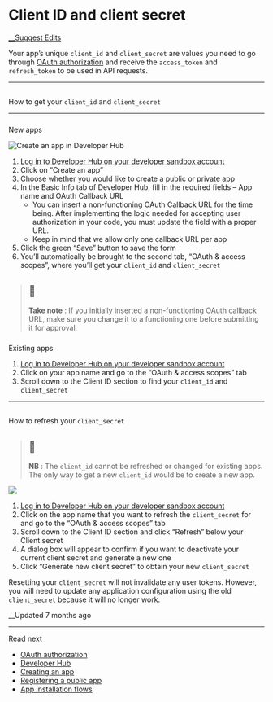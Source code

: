 # Client ID and client secret

[ __Suggest Edits](/edit/client-id-and-client-secret)

Your app’s unique `client_id` and `client_secret` are values you need to go through [OAuth authorization](/docs/marketplace-oauth-authorization) and receive the `access_token` and `refresh_token` to be used in API requests.

  


* * *

## 

How to get your `client_id` and `client_secret`

[](#how-to-get-your-client_id-and-client_secret)

* * *

### 

New apps

[](#new-apps)

![Create an app in Developer Hub](https://files.readme.io/19a5c0e-Developer_Hub_-_create_an_app.png)

  1. [Log in to Developer Hub on your developer sandbox account](https://app.pipedrive.com/developer-hub)
  2. Click on “Create an app”
  3. Choose whether you would like to create a public or private app
  4. In the Basic Info tab of Developer Hub, fill in the required fields – App name and OAuth Callback URL 
     * You can insert a non-functioning OAuth Callback URL for the time being. After implementing the logic needed for accepting user authorization in your code, you must update the field with a proper URL.
     * Keep in mind that we allow only one callback URL per app
  5. Click the green “Save” button to save the form
  6. You’ll automatically be brought to the second tab, “OAuth & access scopes”, where you’ll get your `client_id` and `client_secret`



> ## 📘
> 
> **Take note** : If you initially inserted a non-functioning OAuth callback URL, make sure you change it to a functioning one before submitting it for approval.

### 

Existing apps

[](#existing-apps)

  1. [Log in to Developer Hub on your developer sandbox account](https://app.pipedrive.com/developer-hub)
  2. Click on your app name and go to the “OAuth & access scopes” tab
  3. Scroll down to the Client ID section to find your `client_id` and `client_secret`

  


* * *

## 

How to refresh your `client_secret`

[](#how-to-refresh-your-client_secret)

> ## 🚧
> 
> **NB** : The `client_id` cannot be refreshed or changed for existing apps. The only way to get a new `client_id` would be to create a new app.

![](https://files.readme.io/ca3dc60-Pipedrive_Developer_Hub_-_refresh_client_secret_-_OAuth_authorization.png)

  1. [Log in to Developer Hub on your developer sandbox account](https://app.pipedrive.com/auth/login)
  2. Click on the app name that you want to refresh the `client_secret` for and go to the “OAuth & access scopes” tab
  3. Scroll down to the Client ID section and click “Refresh” below your Client secret
  4. A dialog box will appear to confirm if you want to deactivate your current client secret and generate a new one
  5. Click “Generate new client secret” to obtain your new `client_secret`



Resetting your `client_secret` will not invalidate any user tokens. However, you will need to update any application configuration using the old `client_secret` because it will no longer work.

__Updated 7 months ago

* * *

Read next

  * [OAuth authorization](/docs/marketplace-oauth-authorization)
  * [Developer Hub](/docs/developer-hub)
  * [Creating an app](/docs/marketplace-creating-a-proper-app)
  * [Registering a public app](/docs/marketplace-registering-the-app)
  * [App installation flows](/docs/app-installation-flows)


